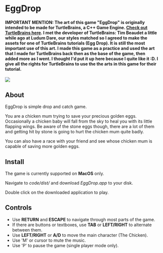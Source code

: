 # EggDrop

#### IMPORTANT MENTION: The art of this game "EggDrop" is originally intended to be made for TurtleBrains, a C++ Game Engine. [Check out TurtleBrains here](https://www.timbeaudet.com/). I met the developer of TurtleBrains: Tim Beaudet a little while ago at Ludum Dare, our styles matched so I agreed to make the assets for one of TurtleBrains tutorials (Egg Drop). It is still the most important use of this art. I made this game as a practice and used the art that I made for TurtleBrains back then as the base of the game, then added more as I went. I thought I'd put it up here because I quite like it :D. I give all the rights for TurtleBrains to use the the arts in this game for their tutorial.


![](https://raw.githubusercontent.com/mokuki082/EggDrop/master/timeline/27-07-2017.gif)

## About

EggDrop is simple drop and catch game.

You are a chicken mum trying to save your precious golden eggs. Occasionally a chicken baby will fall from the sky to heal you with its little flapping wings. Be aware of the stone eggs though, there are a lot of them and getting hit by stone is going to hurt the chicken mum quite badly.

You can also have a race with your friend and see whose chicken mum is capable of saving more golden eggs.


## Install

The game is currently supported on __MacOS__ only.

Navigate to _code/dist/_ and download _EggDrop.app_ to your disk. 

Double click on the downloaded application to play.


## Controls

* Use **RETURN** and **ESCAPE** to navigate through most parts of the game.
* If there are buttons or textboxes, use **TAB** or **LEFT/RIGHT** to alternate between them.
* Use **LEFT/RIGHT** or **A/D** to move the main character (The Chicken).
* Use 'M' or cursor to mute the music.
* Use 'P' to pause the game (single player mode only).
